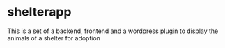 # shelterapp
This is a set of a backend, frontend and a wordpress plugin to display the animals of a shelter for adoption

